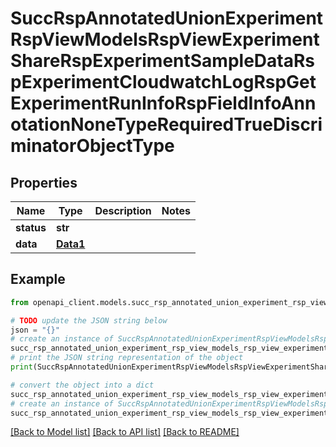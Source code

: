 # SuccRspAnnotatedUnionExperimentRspViewModelsRspViewExperimentShareRspExperimentSampleDataRspExperimentCloudwatchLogRspGetExperimentRunInfoRspFieldInfoAnnotationNoneTypeRequiredTrueDiscriminatorObjectType


## Properties

Name | Type | Description | Notes
------------ | ------------- | ------------- | -------------
**status** | **str** |  | 
**data** | [**Data1**](Data1.md) |  | 

## Example

```python
from openapi_client.models.succ_rsp_annotated_union_experiment_rsp_view_models_rsp_view_experiment_share_rsp_experiment_sample_data_rsp_experiment_cloudwatch_log_rsp_get_experiment_run_info_rsp_field_info_annotation_none_type_required_true_discriminator_object_type import SuccRspAnnotatedUnionExperimentRspViewModelsRspViewExperimentShareRspExperimentSampleDataRspExperimentCloudwatchLogRspGetExperimentRunInfoRspFieldInfoAnnotationNoneTypeRequiredTrueDiscriminatorObjectType

# TODO update the JSON string below
json = "{}"
# create an instance of SuccRspAnnotatedUnionExperimentRspViewModelsRspViewExperimentShareRspExperimentSampleDataRspExperimentCloudwatchLogRspGetExperimentRunInfoRspFieldInfoAnnotationNoneTypeRequiredTrueDiscriminatorObjectType from a JSON string
succ_rsp_annotated_union_experiment_rsp_view_models_rsp_view_experiment_share_rsp_experiment_sample_data_rsp_experiment_cloudwatch_log_rsp_get_experiment_run_info_rsp_field_info_annotation_none_type_required_true_discriminator_object_type_instance = SuccRspAnnotatedUnionExperimentRspViewModelsRspViewExperimentShareRspExperimentSampleDataRspExperimentCloudwatchLogRspGetExperimentRunInfoRspFieldInfoAnnotationNoneTypeRequiredTrueDiscriminatorObjectType.from_json(json)
# print the JSON string representation of the object
print(SuccRspAnnotatedUnionExperimentRspViewModelsRspViewExperimentShareRspExperimentSampleDataRspExperimentCloudwatchLogRspGetExperimentRunInfoRspFieldInfoAnnotationNoneTypeRequiredTrueDiscriminatorObjectType.to_json())

# convert the object into a dict
succ_rsp_annotated_union_experiment_rsp_view_models_rsp_view_experiment_share_rsp_experiment_sample_data_rsp_experiment_cloudwatch_log_rsp_get_experiment_run_info_rsp_field_info_annotation_none_type_required_true_discriminator_object_type_dict = succ_rsp_annotated_union_experiment_rsp_view_models_rsp_view_experiment_share_rsp_experiment_sample_data_rsp_experiment_cloudwatch_log_rsp_get_experiment_run_info_rsp_field_info_annotation_none_type_required_true_discriminator_object_type_instance.to_dict()
# create an instance of SuccRspAnnotatedUnionExperimentRspViewModelsRspViewExperimentShareRspExperimentSampleDataRspExperimentCloudwatchLogRspGetExperimentRunInfoRspFieldInfoAnnotationNoneTypeRequiredTrueDiscriminatorObjectType from a dict
succ_rsp_annotated_union_experiment_rsp_view_models_rsp_view_experiment_share_rsp_experiment_sample_data_rsp_experiment_cloudwatch_log_rsp_get_experiment_run_info_rsp_field_info_annotation_none_type_required_true_discriminator_object_type_from_dict = SuccRspAnnotatedUnionExperimentRspViewModelsRspViewExperimentShareRspExperimentSampleDataRspExperimentCloudwatchLogRspGetExperimentRunInfoRspFieldInfoAnnotationNoneTypeRequiredTrueDiscriminatorObjectType.from_dict(succ_rsp_annotated_union_experiment_rsp_view_models_rsp_view_experiment_share_rsp_experiment_sample_data_rsp_experiment_cloudwatch_log_rsp_get_experiment_run_info_rsp_field_info_annotation_none_type_required_true_discriminator_object_type_dict)
```
[[Back to Model list]](../README.md#documentation-for-models) [[Back to API list]](../README.md#documentation-for-api-endpoints) [[Back to README]](../README.md)


